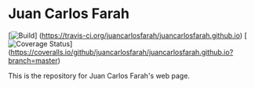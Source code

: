 Juan Carlos Farah
=================
[![Build](https://travis-ci.org/juancarlosfarah/juancarlosfarah.github.io.png)]
(https://travis-ci.org/juancarlosfarah/juancarlosfarah.github.io)
[![Coverage Status](https://coveralls.io/repos/github/juancarlosfarah/juancarlosfarah.github.io/badge.svg?branch=master)]
(https://coveralls.io/github/juancarlosfarah/juancarlosfarah.github.io?branch=master)

This is the repository for Juan Carlos Farah's web page.
